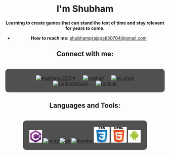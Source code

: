 <div align="center">
  
  <link rel="stylesheet" href="https://fonts.google.com/specimen/Oswald:wght@300;500;700&display=swap">

  # **I'm Shubham**

  **Learning to create games that can stand the test of time and stay relevant for years to come.**

  
  - **How to reach me:** [shubhamprajapati30704@gmail.com](mailto:shubhamprajapati30704@gmail.com)

  ## Connect with me:
  <br>

  <div style="background-color: #505050; padding: 20px; border-radius: 10px; display: inline-block;">
    <a href="https://twitter.com/shubham_30704" target="blank">
      <img src="https://img.freepik.com/free-vector/new-2023-twitter-logo-x-icon-design_1017-45418.jpg?w=740&t=st=1725514633~exp=1725515233~hmac=1e73d0f50c9354d783d0cf5e147f88928bc9bebae09644ecc74a97d48eb518f8" alt="shubham_30704" height="40" width="40" style="margin: 0 10px;" />
    </a>
    <a href="https://linkedin.com/in/ogshub" target="blank">
      <img src="https://raw.githubusercontent.com/rahuldkjain/github-profile-readme-generator/master/src/images/icons/Social/linked-in-alt.svg" alt="ogshub" height="40" width="40" style="margin: 0 10px;" />
    </a>
    <a href="https://instagram.com/og_shub" target="blank">
      <img src="https://raw.githubusercontent.com/rahuldkjain/github-profile-readme-generator/master/src/images/icons/Social/instagram.svg" alt="og_shub" height="40" width="40" style="margin: 0 10px;" />
    </a>
    <a href="https://www.youtube.com/@ogshubstudio" target="blank">
      <img src="https://raw.githubusercontent.com/rahuldkjain/github-profile-readme-generator/master/src/images/icons/Social/youtube.svg" alt="OgShubStudio" height="40" width="40" style="margin: 0 10px;" />
    </a>
    <a href="https://discord.gg/fEZgfvr3" target="blank">
      <img src="https://raw.githubusercontent.com/rahuldkjain/github-profile-readme-generator/master/src/images/icons/Social/discord.svg" alt="ogshub" height="40" width="40" style="margin: 0 10px;" />
    </a>
  </div>

  ## Languages and Tools:
  <br>

  <div style="background-color: #505050; padding: 20px; border-radius: 10px; display: inline-block;">
    <a href="https://www.w3schools.com/cs/" target="_blank" rel="noreferrer">
      <img src="https://raw.githubusercontent.com/devicons/devicon/master/icons/csharp/csharp-original.svg" alt="csharp" width="40" height="40"  />
    </a>
    <a href="https://unity.com/" target="_blank" rel="noreferrer">
      <img src="https://www.vectorlogo.zone/logos/unity3d/unity3d-icon.svg" alt="unity" width="40" height="40"  />
    </a>
    <a href="https://git-scm.com/" target="_blank" rel="noreferrer">
      <img src="https://www.vectorlogo.zone/logos/git-scm/git-scm-icon.svg" alt="git" width="40" height="40"  />
    </a>
    <a href="https://www.blender.org/" target="_blank" rel="noreferrer">
      <img src="https://download.blender.org/branding/community/blender_community_badge_white.svg" alt="blender" width="50" height="40"  />
    </a>
    <a href="https://www.w3schools.com/css/" target="_blank" rel="noreferrer">
      <img src="https://raw.githubusercontent.com/devicons/devicon/master/icons/css3/css3-original-wordmark.svg" alt="css3" width="50" height="50"  />
    </a>
    <a href="https://www.w3.org/html/" target="_blank" rel="noreferrer">
      <img src="https://raw.githubusercontent.com/devicons/devicon/master/icons/html5/html5-original-wordmark.svg" alt="html5" width="50" height="50"  />
    </a>
    <a href="https://developer.android.com" target="_blank" rel="noreferrer">
      <img src="https://raw.githubusercontent.com/devicons/devicon/master/icons/android/android-original-wordmark.svg" alt="android" width="40" height="40"  />
    </a>
  </div>

</div>
